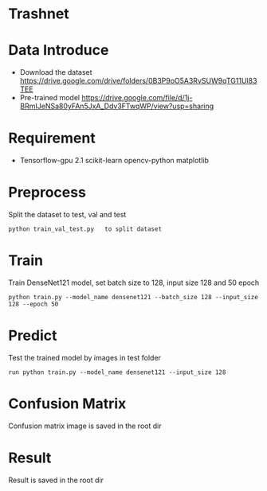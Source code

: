 # Trashnet

# <a id="1"></a> Data Introduce
* Download the dataset https://drive.google.com/drive/folders/0B3P9oO5A3RvSUW9qTG11Ul83TEE
* Pre-trained model https://drive.google.com/file/d/1j-BRmIJeNSa80yFAn5JxA_Ddv3FTwqWP/view?usp=sharing

# <a id="2"></a> Requirement
* Tensorflow-gpu 2.1  scikit-learn  opencv-python  matplotlib

# <a id="3"></a> Preprocess
Split the dataset to test, val and test 
```
python train_val_test.py   to split dataset
```
# <a id="4"></a> Train
Train DenseNet121 model, set batch size to 128, input size 128 and 50 epoch
```
python train.py --model_name densenet121 --batch_size 128 --input_size 128 --epoch 50
```
# <a id="5"></a> Predict 
Test the trained model by images in test folder
```
run python train.py --model_name densenet121 --input_size 128
```
# <a id="6"></a> Confusion Matrix
Confusion matrix image is saved in the root dir
# <a id="7"></a> Result
Result is saved in the root dir


